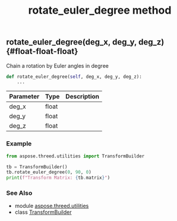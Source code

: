 ﻿---
title: rotate_euler_degree method
second_title: Aspose.3D for Python via .NET API References
description: 
type: docs
weight: 90
url: /python-net/aspose.threed.utilities/transformbuilder/rotate_euler_degree/
is_root: false
---

## rotate_euler_degree(deg_x, deg_y, deg_z) {#float-float-float}

Chain a rotation by Euler angles in degree



```python
def rotate_euler_degree(self, deg_x, deg_y, deg_z):
    ...
```


| Parameter | Type | Description |
| :- | :- | :- |
| deg_x | float |  |
| deg_y | float |  |
| deg_z | float |  |

### Example 


```python
from aspose.threed.utilities import TransformBuilder

tb = TransformBuilder()
tb.rotate_euler_degree(0, 90, 0)
print(f"Transform Matrix: {tb.matrix}")

```



### See Also
* module [aspose.threed.utilities](../../)
* class [TransformBuilder](/3d/python-net/aspose.threed.utilities/transformbuilder)
